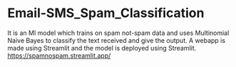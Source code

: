 # Email-SMS_Spam_Classification
It is an Ml model which trains on spam not-spam data and uses Multinomial Naive Bayes to classify the text received and give the output. A webapp is made using Streamlit and the model is deployed using Streamlit. 
https://spamnospam.streamlit.app/
